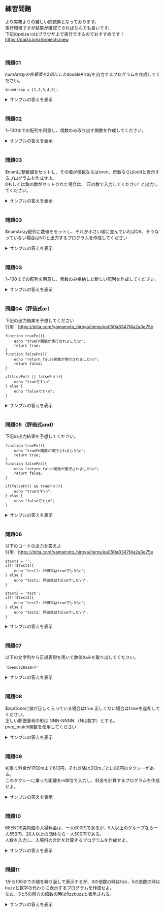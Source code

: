 ## 練習問題
より実務よりの難しい問題集となっております。  
実行環境ですが結果が確認できればなんでも良いです。  
下記のpaiza ioはブラウザ上で実行できるのでおすすめです！  
https://paiza.io/ja/projects/new <br>  

<br>

### 問題01
$numArrayの各要素を2倍にした$doubleArrayを出力するプログラムを作成してください。

```
$numArray = [1,2,3,4,5];
```

<details><summary>サンプルの答えを表示</summary><div>

```
$doubleArray = array();
foreach($numArray as $num) {
    $doubledNum = $num * 2;
    array_push($doubleArray, $doubledNum);
}
print_r($doubleArray);
```
</div></details><br>

### 問題02
1~100までの配列を用意し、偶数のみ取り出す関数を作成してください。

<details><summary>サンプルの答えを表示</summary><div>

```
$numArray = range(1,100);
$evenNumArray = array();
foreach($numArray as $num) {
    if($num % 2 === 0) {
        array_push($evenNumArray, $num);
    }
}
print_r($evenNumArray);
```
</div></details><br>

### 問題03
$numに整数値をセットし、その値が偶数ならばeven、奇数ならばoddと表示するプログラムを作成せよ。  
0もしくは負の数がセットされた場合は、'正の数で入力してください' と出力してください。

<details><summary>サンプルの答えを表示</summary><div>

```
$num = N;
if ($num < 1) {
    echo '正の数で入力してください';
} elseif ($num % 2 === 0) {
    echo 'even';
} else {
    echo 'odd';
}
```
</div></details><br>

### 問題03
$numArray配列に数値をセットし、それが小さい順に並んでいればOK、そうなっていない場合はNGと出力するプログラムを作成してください

<details><summary>サンプルの答えを表示</summary><div>

```
$numArray = [];

```
</div></details><br>

### 問題03
1~100までの配列を用意し、素数のみ格納した新しい配列を作成してください。

<details><summary>サンプルの答えを表示</summary><div>

```
$numArray = range(1,100);
$primeArray = array();
foreach($numArray as $num) {
    if($num === 1 || $num === 2) {
        continue;
    }
    $flg = true;
    for($i=2;$i<$num;$i++) {
        if($num % $i == 0) {
            $flg = false;
            break;
        }
    }
    if ($flg) {
        array_push($primeArray,$num);
    } 
}
print_r($primeArray);
```
</div></details><br>

### 問題04（評価式or）
下記の出力結果を予想してください  
引用：https://qiita.com/yamamoto_hiroya/items/ea050a8347f4a2a3e75e
```
function trueFn(){
    echo "trueFn関数が実行されました\n";
    return true;
}
function falseFn(){
    echo "return_false関数が実行されました\n";
    return false;
}

if(trueFn() || falseFn()){
    echo "trueです\n";
} else {
    echo "falseです\n";
}
```
<details><summary>サンプルの答えを表示</summary><div>

```
trueFn関数が実行されました
trueです

// --------------------
// foo() は決してコールされることはありません。これらの演算子は短絡評価を行うからです。

$a = (false && foo());
$b = (true  || foo());
```
</div></details><br>


### 問題05（評価式and）
下記の出力結果を予想してください。
```
function trueFn(){
    echo "trueFn関数が実行されました\n";
    return true;
}
function falseFn(){
    echo "return_false関数が実行されました\n";
    return false;
}

if(falseFn() && trueFn()){
    echo "trueです\n";
} else {
    echo "falseです\n";
}
```
<details><summary>サンプルの答えを表示</summary><div>

```
falseFn関数が実行されました
falseです

// --------------------
// foo() は決してコールされることはありません。これらの演算子は短絡評価を行うからです。

$a = (false && foo());
$b = (true  || foo());
```
</div></details><br>

### 問題06
以下のコードの出力を答えよ  
引用：https://qiita.com/yamamoto_hiroya/items/ea050a8347f4a2a3e75e
```
$test1 = '';
if(!!$test1){
    echo "test1: 評価式はtrueでした\n";
} else {
    echo "test1: 評価式はfalseでした\n";
}

$test2 = 'test';
if(!!$test2){
    echo "test2: 評価式はtrueでした\n";
} else {
    echo "test2: 評価式はfalseでした\n";
}
```
<details><summary>サンプルの答えを表示</summary><div>

```
test1: 評価式はfalseでした
test2: 評価式はtrueでした
```
</div></details><br>


### 問題07
以下の文字列から正規表現を用いて数値のみを取り出してください。
```
'beenos2021新卒'
```
<details><summary>サンプルの答えを表示</summary><div>

```
$string = 'beenos2021新卒';

$num = preg_replace('/[^0-9]/', '', $string);
```
</div></details><br>

### 問題08 
$zipCodeに値が正しく入っている場合はtrue 正しくない場合はfalseを返却してください。  
正しい郵便番号の形は NNN-NNNN （Nは数字）とする。  
preg_match関数を使用してください

<details><summary>サンプルの答えを表示</summary><div>

```
$zipCode = '111-1111';
function checkZip($zipCode) {
 if(preg_match('/^[0-9][0-9][0-9][-][0-9][0-9][0-9][0-9]$/', $zipCode)) {
     return true;
 }
 return false;
 }
}
```
</div></details><br>

### 問題09
初乗り料金が1700mまで610円、それ以降は313mごとに80円のタクシーがある。  
このタクシーに乗った距離をm単位で入力し、料金を計算するプログラムを作成せよ。

<details><summary>サンプルの答えを表示</summary><div>

```
$dist = ; //距離を入力
$price = 0;
if($dist <= 1700) {
    $price = 610;
} else {
    $overDist = $dist - 1700; #延長距離の算出
    $a = $overDist / 313; #
    $b = ceil($a); #繰り上げ
    $price = 610 + (80 * $b);
}
```
</div></details><br>

### 問題10
BEENOS美術館の入場料金は、一人600円であるが、5人以上のグループなら一人550円、20人以上の団体なら一人500円である。  
人数を入力し、入場料の合計を計算するプログラムを作成せよ。

<details><summary>サンプルの答えを表示</summary><div>

```
$memberCount = ;
$price = 0;
if ($memberCount >= 20) {
    $price = 500 * $memberCount;
} elseif ($memberCount >= 5) {
    $price = 550 * $memberCount;
} else {
    $price = 600 * $memberCount;
}
```
</div></details><br>

### 問題11
1から100までの値を繰り返しで表示するが、3の倍数の時はfizz、5の倍数の時はbuzzと数字の代わりに表示するプログラムを作成せよ。  
なお、3と5の両方の倍数の時はfizzbuzzと表示される。

<details><summary>サンプルの答えを表示</summary><div>

```
for($i = 1; $i <= 100; $i++){    //1から100までループ
    if($i % 15 == 0){
        print "FizzBuzz";
    }else if($i % 3 == 0){
        print "Fizz";

    }else if($i % 5 == 0){
        print "Buzz";
    }else{
        print $i;
    }
    print "　";
}
```
</div></details><br>